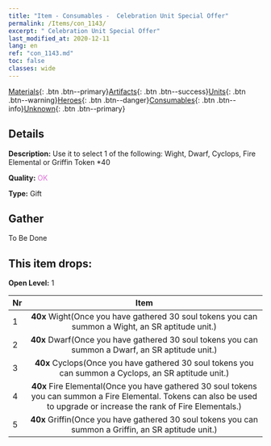 ```yaml
---
title: "Item - Consumables -  Celebration Unit Special Offer"
permalink: /Items/con_1143/
excerpt: " Celebration Unit Special Offer"
last_modified_at: 2020-12-11
lang: en
ref: "con_1143.md"
toc: false
classes: wide
---
```

 [Materials](/Items/){: .btn .btn--primary}[Artifacts](/Items/Artifacts/){: .btn .btn--success}[Units](/Items/Units/){: .btn .btn--warning}[Heroes](/Items/Heroes/){: .btn .btn--danger}[Consumables](/Items/Consumables/){: .btn .btn--info}[Unknown](/Items/Unknown/){: .btn .btn--primary}

## Details
 **Description:** Use it to select 1 of the following: Wight, Dwarf, Cyclops, Fire Elemental or Griffin Token *40

 **Quality:** <span style="color: #DA70D6">OK</span>

 **Type:** Gift

## Gather

  To Be Done

## This item drops:

 **Open Level:** 1

  | Nr |      Item    |
  |:---|:------------:|
  | 1 |  **40x** Wight(Once you have gathered 30 soul tokens you can summon a Wight, an SR aptitude unit.) | 
  | 2 |  **40x** Dwarf(Once you have gathered 30 soul tokens you can summon a Dwarf, an SR aptitude unit.) | 
  | 3 |  **40x** Cyclops(Once you have gathered 30 soul tokens you can summon a Cyclops, an SR aptitude unit.) | 
  | 4 |  **40x** Fire Elemental(Once you have gathered 30 soul tokens you can summon a Fire Elemental. Tokens can also be used to upgrade or increase the rank of Fire Elementals.) | 
  | 5 |  **40x** Griffin(Once you have gathered 30 soul tokens you can summon a Griffin, an SR aptitude unit.) | 
